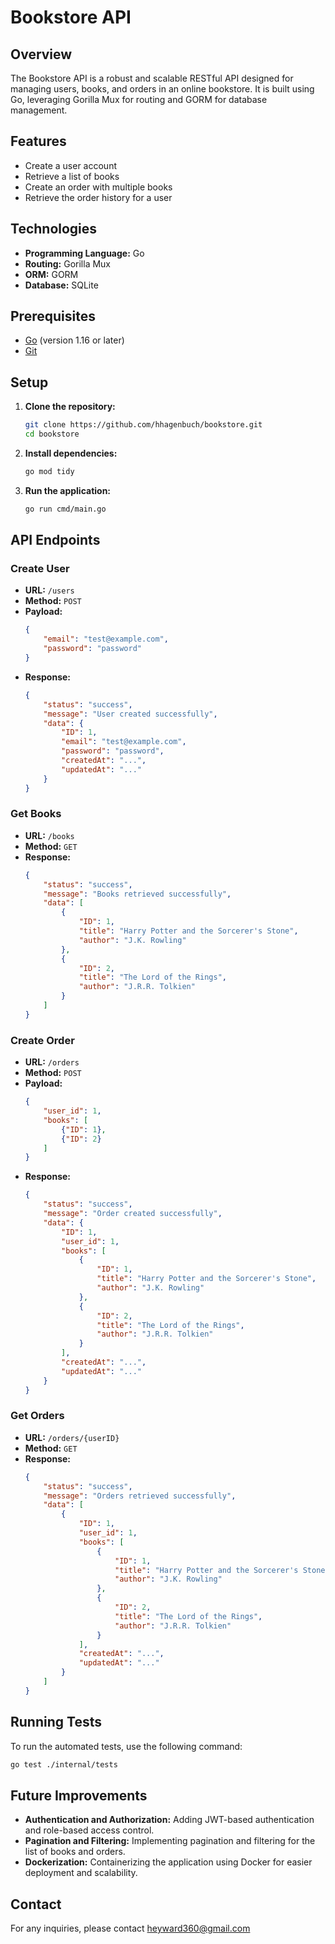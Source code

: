 # Bookstore API

## Overview

The Bookstore API is a robust and scalable RESTful API designed for managing users, books, and orders in an online bookstore. It is built using Go, leveraging Gorilla Mux for routing and GORM for database management.

## Features

- Create a user account
- Retrieve a list of books
- Create an order with multiple books
- Retrieve the order history for a user

## Technologies

- **Programming Language:** Go
- **Routing:** Gorilla Mux
- **ORM:** GORM
- **Database:** SQLite

## Prerequisites

- [Go](https://golang.org/doc/install) (version 1.16 or later)
- [Git](https://git-scm.com/book/en/v2/Getting-Started-Installing-Git)

## Setup

1. **Clone the repository:**

    ```sh
    git clone https://github.com/hhagenbuch/bookstore.git
    cd bookstore
    ```

2. **Install dependencies:**

    ```sh
    go mod tidy
    ```

3. **Run the application:**

    ```sh
    go run cmd/main.go
    ```

## API Endpoints

### Create User

- **URL:** `/users`
- **Method:** `POST`
- **Payload:**
    ```json
    {
        "email": "test@example.com",
        "password": "password"
    }
    ```
- **Response:**
    ```json
    {
        "status": "success",
        "message": "User created successfully",
        "data": {
            "ID": 1,
            "email": "test@example.com",
            "password": "password",
            "createdAt": "...",
            "updatedAt": "..."
        }
    }
    ```

### Get Books

- **URL:** `/books`
- **Method:** `GET`
- **Response:**
    ```json
    {
        "status": "success",
        "message": "Books retrieved successfully",
        "data": [
            {
                "ID": 1,
                "title": "Harry Potter and the Sorcerer's Stone",
                "author": "J.K. Rowling"
            },
            {
                "ID": 2,
                "title": "The Lord of the Rings",
                "author": "J.R.R. Tolkien"
            }
        ]
    }
    ```

### Create Order

- **URL:** `/orders`
- **Method:** `POST`
- **Payload:**
    ```json
    {
        "user_id": 1,
        "books": [
            {"ID": 1},
            {"ID": 2}
        ]
    }
    ```
- **Response:**
    ```json
    {
        "status": "success",
        "message": "Order created successfully",
        "data": {
            "ID": 1,
            "user_id": 1,
            "books": [
                {
                    "ID": 1,
                    "title": "Harry Potter and the Sorcerer's Stone",
                    "author": "J.K. Rowling"
                },
                {
                    "ID": 2,
                    "title": "The Lord of the Rings",
                    "author": "J.R.R. Tolkien"
                }
            ],
            "createdAt": "...",
            "updatedAt": "..."
        }
    }
    ```

### Get Orders

- **URL:** `/orders/{userID}`
- **Method:** `GET`
- **Response:**
    ```json
    {
        "status": "success",
        "message": "Orders retrieved successfully",
        "data": [
            {
                "ID": 1,
                "user_id": 1,
                "books": [
                    {
                        "ID": 1,
                        "title": "Harry Potter and the Sorcerer's Stone",
                        "author": "J.K. Rowling"
                    },
                    {
                        "ID": 2,
                        "title": "The Lord of the Rings",
                        "author": "J.R.R. Tolkien"
                    }
                ],
                "createdAt": "...",
                "updatedAt": "..."
            }
        ]
    }
    ```

## Running Tests

To run the automated tests, use the following command:

```sh
go test ./internal/tests
```

## Future Improvements 

- **Authentication and Authorization:** Adding JWT-based authentication and role-based access control.
- **Pagination and Filtering:** Implementing pagination and filtering for the list of books and orders.
- **Dockerization:** Containerizing the application using Docker for easier deployment and scalability.


## Contact

For any inquiries, please contact [heyward360@gmail.com](mailto:heyward360@gmail.com)